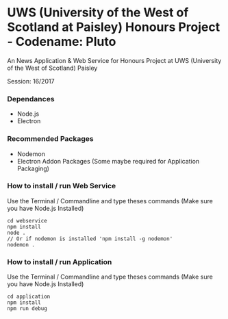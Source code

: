 # UWS (University of the West of Scotland at Paisley) Honours Project - Codename: Pluto
An News Application &amp; Web Service for Honours Project at UWS (University of the West of Scotland) Paisley

Session: 16/2017

### Dependances

* Node.js
* Electron

### Recommended Packages

* Nodemon
* Electron Addon Packages (Some maybe required for Application Packaging)

### How to install  / run Web Service
Use the Terminal / Commandline and type theses commands (Make sure you have Node.js Installed)

```
cd webservice
npm install
node .
// Or if nodemon is installed 'npm install -g nodemon'
nodemon .
```

### How to install / run Application
Use the Terminal / Commandline and type theses commands (Make sure you have Node.js Installed)

```
cd application
npm install
npm run debug
```
